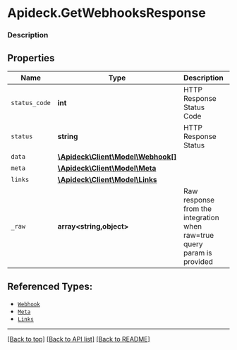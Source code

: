 # Apideck.GetWebhooksResponse

### Description

## Properties
Name | Type | Description | Notes
------------ | ------------- | ------------- | -------------
`status_code` | **int** | HTTP Response Status Code | 
`status` | **string** | HTTP Response Status | 
`data` | [**\Apideck\Client\Model\Webhook[]**](Webhook.md) |  | 
`meta` | [**\Apideck\Client\Model\Meta**](Meta.md) |  | [optional] 
`links` | [**\Apideck\Client\Model\Links**](Links.md) |  | [optional] 
`_raw` | **array&lt;string,object&gt;** | Raw response from the integration when raw=true query param is provided | [optional] 





## Referenced Types:


* [`Webhook`](Webhook.md)
* [`Meta`](Meta.md)
* [`Links`](Links.md)


---

[[Back to top]](#) [[Back to API list]](../../../../README.md#documentation-for-api-endpoints) [[Back to README]](../../../../README.md)


